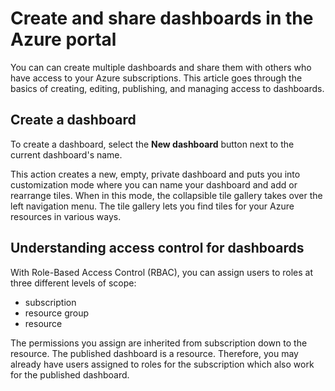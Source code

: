 # Create and share dashboards in the Azure portal
You can can create multiple dashboards and share them with others who have access to your Azure subscriptions.  This article goes through the basics of creating, editing, publishing, and managing access to dashboards.

## Create a dashboard
To create a dashboard, select the **New dashboard** button next to the current dashboard's name.  

This action creates a new, empty, private dashboard and puts you into customization mode where you can name your dashboard and add or rearrange tiles.  When in this mode, the collapsible tile gallery takes over the left navigation menu.  The tile gallery lets you find tiles for your Azure resources in various ways.

## Understanding access control for dashboards	
With Role-Based Access Control (RBAC), you can assign users to roles at three different levels of scope:	
	
* subscription	
* resource group	
* resource	
	
The permissions you assign are inherited from subscription down to the resource. The published dashboard is a resource. Therefore, you may already have users assigned to roles for the subscription which also work for the published dashboard. 
